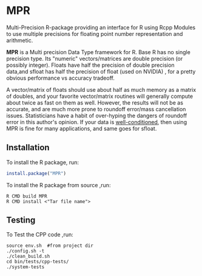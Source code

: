 # MPR

Multi-Precision R-package providing an interface for R using Rcpp Modules to use multiple precisions for floating point number representation and arithmetic.


**MPR** is a Multi precision Data Type framework for R.  Base R has no single precision type.  Its "numeric" vectors/matrices are double precision (or possibly integer).
Floats have half the precision of double precision data,and sfloat has half the precision of float (used on NVIDIA) , for a pretty obvious performance vs accuracy tradeoff.

A vector/matrix of floats should use about half as much memory as a matrix of doubles, and your favorite vector/matrix routines will generally compute about twice as fast on them as well.  However, the results will not be as accurate, and are much more prone to roundoff error/mass cancellation issues.  Statisticians have a habit of over-hyping the dangers of roundoff error in this author's opinion.  If your data is [well-conditioned](https://en.wikipedia.org/wiki/Condition_number), then using MPR is fine for many applications, and same goes for sfloat.


## Installation


To install the R package, run:

```r
install.package("MPR")
```
To install the R package from source ,run:

```shell
R CMD build MPR
R CMD install <"Tar file name">
```

## Testing

To Test the CPP code ,run:

```shell
source env.sh  #from project dir
./config.sh -t
./clean_build.sh
cd bin/tests/cpp-tests/
./system-tests
```